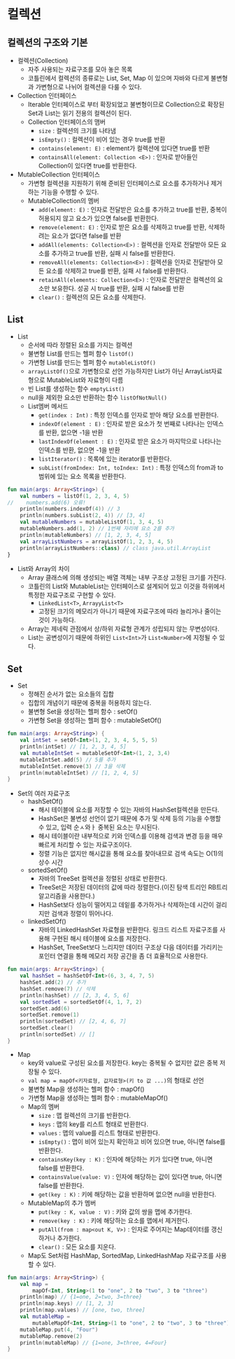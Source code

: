 # 컬렉션
## 컬렉션의 구조와 기본
+ 컬렉션(Collection)
	+ 자주 사용되는 자료구조를 모아 놓은 목록
	+ 코틀린에서 컬렉션의 종류로는 List, Set, Map 이 있으며 자바와 다르게 불변형과 가변형으로 나뉘어 컬렉션을 다룰 수 있다.
+ Collection 인터페이스
	+ Iterable 인터페이스로 부터 확장되었고 불변형이므로 Collection으로 확장된 Set과 List는 읽기 전용의 컬렉션이 된다.
	+ Collection 인터페이스의 맴버
		+ `size` : 컬렉션의 크기를 나타냄
		+ `isEmpty()` : 컬렉션이 비어 있는 경우 true를 반환
		+ `contains(element: E)` : element가 컬렉션에 있다면 true를 반환
		+ `containsAll(element: Collection <E>)` : 인자로 받아들인 Collection이 있다면 true를 반환한다.
+ MutableCollection 인터페이스
	+ 가변형 컬렉션을 지원하기 위해 준비된 인터페이스로 요소를 추가하거나 제거하는 기능을 수행할 수 있다.
	+ MutableCollection의 멤버
		+ `add(element: E)` : 인자로 전달받은 요소를 추가하고 true를 반환, 중복이 허용되지 않고 요소가 있으면 false를 반환한다.
		+ `remove(element: E)` : 인자로 받은 요소를 삭제하고 true를 반환, 삭제하려는 요소가 없다면 false를 반환
		+ `addAll(elements: Collection<E>)` : 컬렉션을 인자로 전달받아 모든 요소를 추가하고 true를 반환, 실패 시 false를 반환한다.
		+ `removeAll(elements: Collection<E>)` : 컬렉션을 인자로 전달받아 모든 요소를 삭제하고 true를 반환, 실패 시 false를 반환한다.
		+ `retainAll(elements: Collection<E>)` : 인자로 전달받은 컬렉션의 요소만 보유한다. 성공 시 true를 반환, 실패 시 false를 반환
		+ `clear()` : 컬렉션의 모든 요소를 삭제한다.
## List
+ List
	+ 순서에 따라 정렬된 요소를 가지는 컬렉션
	+ 불변형 List를 만드는 헬퍼 함수 ```listOf()```
	+ 가변형 List를 만드는 헬퍼 함수 ```mutableListOf()```
	+ ```arrayListOf()```으로 가변형으로 선언 가능하지만 List가 아닌 ArrayList자료형으로 MutableList와 자료형이 다름
	+ 빈 List를 생성하는 함수 ```emptyList()```
	+ null을 제외한 요소만 반환하는 함수 ```listOfNotNull()```
	+ List멤버 메서드
		+ `get(index : Int)` : 특정 인덱스를 인자로 받아 해당 요소를 반환한다.
		+ `indexOf(element : E)` : 인자로 받은 요소가 첫 번째로 나타나는 인덱스를 반환, 없으면 -1을 반환
		+ `lastIndexOf(element : E)` : 인자로 받은 요소가 마지막으로 나타나는 인덱스를 반환, 없으면 -1을 반환
		+ `listIterator()` : 목록에 있는 iterator를 반환한다.
		+ `subList(fromIndex: Int, toIndex: Int)` : 특정 인덱스의 from과 to범위에 있는 요소 목록을 반환한다.
```kotlin
fun main(args: Array<String>) {
    val numbers = listOf(1, 2, 3, 4, 5)
//    numbers.add(6) 오류!
    println(numbers.indexOf(4)) // 3
    println(numbers.subList(2, 4)) // [3, 4]
    val mutableNumbers = mutableListOf(1, 3, 4, 5)
    mutableNumbers.add(1, 2) // 1번째 자리에 요소 2를 추가
    println(mutableNumbers) // [1, 2, 3, 4, 5]
    val arrayListNumbers = arrayListOf(1, 2, 3, 4, 5)
    println(arrayListNumbers::class) // class java.util.ArrayList
}
```
+ List와 Array의 차이
	+ Array 클래스에 의해 생성되는 배열 객체는 내부 구조상 고정된 크기를 가진다.
	+ 코틀린의 List와 MutableList는 인터페이스로 설계되어 있고 이것을 하위에서 특정한 자료구조로 구현할 수 있다.
		+ `LinkedList<T>`, `ArrayyList<T>`
		+ 고정된 크기의 메모리가 아니기 때문에 자료구조에 따라 늘리거나 줄이는 것이 가능하다.
	+ Array는 제네릭 관점에서 상/하위 자료형 관계가 성립되지 않는 무변성이다.
	+ List는 공변성이기 때문에 하위인 `List<Int>`가 `List<Number>`에 지정될 수 있다.
   
## Set
+ Set
	+ 정해진 순서가 없는 요소들의 집합
	+ 집합의 개념이기 때문에 중복을 허용하지 않는다.
	+ 불변형 Set을 생성하는 헬퍼 함수 : setOf()
	+ 가변형 Set을 생성하는 헬퍼 함수 : mutableSetOf()
```kotlin
fun main(args: Array<String>) {
    val intSet = setOf<Int>(1, 2, 3, 4, 5, 5, 5)
    println(intSet) // [1, 2, 3, 4, 5]
    val mutableIntSet = mutableSetOf<Int>(1, 2, 3,4)
    mutableIntSet.add(5) // 5를 추가
    mutableIntSet.remove(3) // 3을 삭제
    println(mutableIntSet) // [1, 2, 4, 5]
}
```
   
+ Set의 여러 자료구조
	+ hashSetOf()
		+ 해시 테이블에 요소를 저장할 수 있는 자바의 HashSet컬렉션을 만든다.
		+ HashSet은 불변성 선언이 없기 때문에 추가 및 삭제 등의 기능을 수행할 수 있고, 입력 순ㅅ와ㅏ 중복된 요소는 무시된다.
		+ 해시 테이블이란 내부적으로 키와 인덱스를 이용해 검색과 변경 등을 매우 빠르게 처리할 수 있는 자료구조이다.
		+ 정렬 기능은 없지만 해시값을 통해 요소를 찾아내므로 검색 속도는 O(1)의 상수 시간
	+ sortedSetOf()
		+ 자바의 TreeSet 컬렉션을 정렬된 상태로 반환한다.
		+ TreeSet은 저장된 데이터의 값에 따라 정렬한다.(이진 탐색 트리인 RB트리 알고리즘을 사용한다.)
		+ HashSet보다 성능이 떨어지고 데잍를 추가하거나 삭제하는데 시간이 걸리지만 검색과 정렬이 뛰어나다.
	+ linkedSetOf()
		+ 자바의 LinkedHashSet 자료형을 반환한다. 링크드 리스트 자료구조를 사용해 구현된 해시 테이블에 요소를 저장한다.
		+ HashSet, TreeSet보다 느리지만 데이터 구조상 다음 데이터를 가리키는 포인터 연결을 통해 메모리 저장 공간을 좀 더 효율적으로 사용한다.
```kotlin
fun main(args: Array<String>) {
    val hashSet = hashSetOf<Int>(6, 3, 4, 7, 5)
    hashSet.add(2) // 추가
    hashSet.remove(7) // 삭제
    println(hashSet) // [2, 3, 4, 5, 6]
    val sortedSet = sortedSetOf(4, 1, 7, 2)
    sortedSet.add(6)
    sortedSet.remove(1)
    println(sortedSet) // [2, 4, 6, 7]
    sortedSet.clear()
    println(sortedSet) // []
}
```
   
+ Map
	+ key와 value로 구성된 요소를 저장한다. key는 중복될 수 없지만 값은 중복 저장될 수 있다.
	+ `val map = mapOf<키자료형, 값자료형>(키 to 값 ...)`의 형태로 선언
	+ 불변형 Map을 생성하는 헬퍼 함수 : mapOf()
	+ 가변형 Map을 생성하는 헬퍼 함수 : mutableMapOf()
	+ Map의 멤버
		+ `size` : 맵 컬렉션의 크기를 반환한다.
		+ `keys` : 맵의 key를 리스트 형태로 반환한다.
		+ `values` : 맵의 value를 리스트 형태로 반환한다.
		+ `isEmpty()` : 맵이 비어 있는지 확인하고 비어 있으면 true, 아니면 false를 반환한다.
		+ `containsKey(key : K)` : 인자에 해당하는 키가 있다면 true, 아니면 false를 반환한다.
		+ `containsValue(value: V)` : 인자에 해당하는 값이 있다면 true, 아니면 false를 반환한다.
		+ `get(key : K)` : 키에 해당하는 값을 반환하며 없으면 null을 반환한다.
	+ MutableMap의 추가 멤버
		+ `put(key : K, value : V)` : 키와 값의 쌍을 맵에 추가한다.
		+ `remove(key : K)` : 키에 해당하는 요소를 맵에서 제거한다.
		+ `putAll(from : map<out K, V>)` : 인자로 주어지는 Map데이터를 갱신하거나 추가한다.
		+ `clear()` : 모든 요소를 지운다.
	+ Map도 Set처럼 HashMap, SortedMap, LinkedHashMap 자료구조를 사용할 수 있다.
```kotlin
fun main(args: Array<String>) {
    val map =
        mapOf<Int, String>(1 to "one", 2 to "two", 3 to "three")
    println(map) // {1=one, 2=two, 3=three}
    println(map.keys) // [1, 2, 3]
    println(map.values) // [one, two, three]
    val mutableMap =
        mutableMapOf<Int, String>(1 to "one", 2 to "two", 3 to "three")
    mutableMap.put(4, "Four")
    mutableMap.remove(2)
    println(mutableMap) // {1=one, 3=three, 4=Four}
}
```